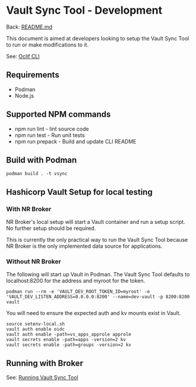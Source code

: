 # Vault Sync Tool - Development

Back: [README.md](README.md)

This document is aimed at developers looking to setup the Vault Sync Tool to run or make modifications to it.

See: [Oclif CLI](https://oclif.io)

## Requirements

* Podman
* Node.js

## Supported NPM commands

* npm run lint - lint source code
* npm run test - Run unit tests
* npm run prepack - Build and update CLI README

## Build with Podman

```
podman build . -t vsync
```

## Hashicorp Vault Setup for local testing

### With NR Broker

NR Broker's local setup will start a Vault container and run a setup script. No further setup should be required.

This is currently the only practical way to run the Vault Sync Tool because NR Broker is the only implemented data source for applications.

### Without NR Broker

The following will start up Vault in Podman. The Vault Sync Tool defaults to localhost:8200 for the address and myroot for the token.

`podman run --rm -e 'VAULT_DEV_ROOT_TOKEN_ID=myroot' -e 'VAULT_DEV_LISTEN_ADDRESS=0.0.0.0:8200' --name=dev-vault -p 8200:8200 vault`

You will need to ensure the expected auth and kv mounts exist in Vault.

```
source setenv-local.sh
vault auth enable oidc
vault auth enable -path=vs_apps_approle approle
vault secrets enable -path=apps -version=2 kv
vault secrets enable -path=groups -version=2 kv
```

## Running with Broker

See: [Running Vault Sync Tool](https://bcgov-nr.github.io/nr-broker/#/development?id=running-vault-sync-tool)
